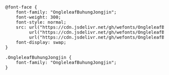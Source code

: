 <pre>
@font-face {
    font-family: "OngleleafBuhungJongjin";
    font-weight: 300;
    font-style: normal;
    src: url("https://cdn.jsdelivr.net/gh/wefonts/OngleleafBuhungJongjin/OngleleafBuhungJongjin.woff2") format("woff2"),
         url("https://cdn.jsdelivr.net/gh/wefonts/OngleleafBuhungJongjin/OngleleafBuhungJongjin.woff") format("woff"),
         url("https://cdn.jsdelivr.net/gh/wefonts/OngleleafBuhungJongjin/OngleleafBuhungJongjin.ttf") format("truetype");
    font-display: swap;
}

.OngleleafBuhungJongjin {
    font-family: "OngleleafBuhungJongjin";
}
  
</pre>
